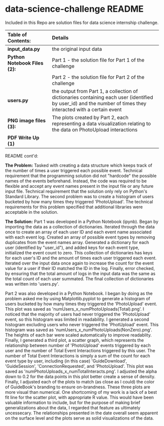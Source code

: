 # data-science-challenge README

Included in this Repo are solution files for data science internship challenge.

Table of Contents: |Details|
:-------------------|:-------------
**input_data.py**|  the original input data |
**Python Notebook Files (2):** | Part 1  -  the solution file for Part 1 of the challenge|
||Part 2  -  the solution file for Part 2 of the challenge|
**users.py** | the output from Part 1, a collection of dictionaries containing each user (identified by user_id) and the number of times they interacted with a certain event |
**PNG image files (3):** | The plots created by Part 2, each representing a data visualization relating to the data on PhotoUpload interactions |
**PDF Write Up (1)** |


README cont'd: 

**The Problem:** Tasked with creating a data structure which keeps track of the number of times a user triggered each possible event. Technical requirement that the programming solution did not "hardcode" the possible names of the events beforehand. Instead, the code was required to be flexible and accept any event names present in the input file or any future input file. Technical requirement that the solution only rely on Python's Standard Library. The second problem was to create a histogram of users bucketed by how many times they triggered 'PhotoUpload'. The technical requirements for this problem specified that additional libraries were acceptable in the solution. 

**The Solution:** Part 1 was developed in a Python Notebook (ipynb). Began by importing the data as a collection of dictionaries. Iterated through the data once to create an array of each user ID and each event name associated with each event log. Created an array of possible event types by removing duplicates from the event names array. Generated a dictionary for each user (identified by "user_id"), and added keys for each event type, initialized the event count to zero. This collection of dictionaries has keys for each user's ID and the amount of times each user triggered each event. Iterated over the input data once again to increase the count for the event value for a user if their ID matched the ID in the log. Finally, error checked, by ensuring that the total amount of logs in the input data was the same as the total count of each user summated. The final collection of dictionaries was written into 'users.py'.

Part 2 was also developed in a Python Notebook. I began by doing as the problem asked me by using Matplotlib.pyplot to generate a histogram of users bucketed by how many times they triggered the 'PhotoUpload' event. This plot was saved as 'numUsers_x_numPhotoUploads(Total).png'. I noticed that the majority of users had never triggered the 'PhotoUpload' event, so this histogram was limited in readability. I generated a second histogram excluding users who never triggered the 'PhotUpload' event. This histogram was saved as 'numUsers_x_numPhotoUploads(NonZero).png'. The heights of each bar were scaled automatically to improve readablity. Finally, I generated a third plot, a scatter graph, which represents the relationship between number of 'PhotoUpload' events triggered by each user and the number of Total Event Interactions triggered by this user. The number of Total Event Interactions is simply a sum of the count for each event type by user, including (in this case) 'GuideDownload', 'GuideSession', 'ConnectionRequested', and 'PhotoUpload'. This plot was saved as 'numPhotoUploads_x_numTotalInteracts.png'. I adjusted the alpha down to 0.2 for the data points in this plot better create a sense of density. Finally, I adjusted each of the plots to match (as close as I could) the color of GuideBook's branding to ensure on-brandness. These three plots are more visual than numerical. One shortcoming of my work is a lack of a best fit line for the scatter plot, with appropriate R value. This would have been valuable information to include, but for the purpose of making brief generalizations about the data, I regarded that feature as ultimately uncessecary. The relationships presented in the date overall seem apparent on the surface level and the plots serve as solid visualizations of the data. 



